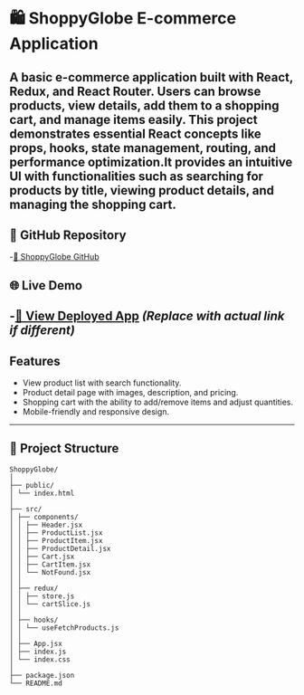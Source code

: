 # 🛍️ ShoppyGlobe E-commerce Application
 A basic e-commerce application built with **React**, **Redux**, and **React Router**. Users can browse products, view details, add them to a shopping cart, and  manage items easily. This project demonstrates essential React concepts like props, hooks, state management, routing, and performance optimization.It provides   an intuitive UI with functionalities such as searching for products by title, viewing product details, and managing the shopping cart. 
---
## 📌 GitHub Repository
 -[🔗 ShoppyGlobe GitHub](https://github.com/RAVI8054/ShoppyGlobe-E-commerce-Fronted)

## 🌐 Live Demo
 -[🔗 View Deployed App](https://shoppyglobe.netlify.app) *(Replace with actual link if different)*
---
## Features
- View product list with search functionality.
- Product detail page with images, description, and pricing.
- Shopping cart with the ability to add/remove items and adjust quantities.
- Mobile-friendly and responsive design.
---
## 📁 Project Structure
```
ShoppyGlobe/
│
├── public/
│ └── index.html
│
├── src/
│ ├── components/
│ │ ├── Header.jsx
│ │ ├── ProductList.jsx
│ │ ├── ProductItem.jsx
│ │ ├── ProductDetail.jsx
│ │ ├── Cart.jsx
│ │ ├── CartItem.jsx
│ │ └── NotFound.jsx
│ │
│ ├── redux/
│ │ ├── store.js
│ │ └── cartSlice.js
│ │
│ ├── hooks/
│ │ └── useFetchProducts.js
│ │
│ ├── App.jsx
│ ├── index.js
│ └── index.css
│
├── package.json
└── README.md
```


